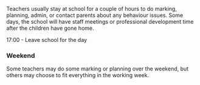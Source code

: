 Teachers usually stay at school for a couple of hours to do marking, planning, admin, or contact parents about any behaviour issues. Some days, the school will have staff meetings or professional development time after the children have gone home. 

17:00 - Leave school for the day 

### Weekend 
Some teachers may do some marking or planning over the weekend, but others may choose to fit everything in the working week. 
